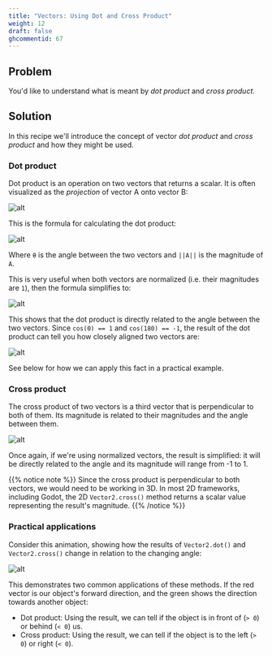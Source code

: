 ```yaml
---
title: "Vectors: Using Dot and Cross Product"
weight: 12
draft: false
ghcommentid: 67
---
```


## Problem

You'd like to understand what is meant by *dot product* and *cross product*.

## Solution

In this recipe we'll introduce the concept of vector *dot product* and *cross product* and how they might be used.

### Dot product

Dot product is an operation on two vectors that returns a scalar. It is often visualized as the *projection* of vector A onto vector B:

![alt](/godot_recipes/4.x/img/dot_cross_04.png)

This is the formula for calculating the dot product:

![alt](/godot_recipes/4.x/img/dot_cross_02.png)

Where `θ` is the angle between the two vectors and `||A||` is the magnitude of `A`.

This is very useful when both vectors are normalized (i.e. their magnitudes are `1`), then the formula simplifies to:

![alt](/godot_recipes/4.x/img/dot_cross_03.png)

This shows that the dot product is directly related to the angle between the two vectors. Since `cos(0) == 1` and `cos(180) == -1`, the result of the dot product can tell you how closely aligned two vectors are:

![alt](/godot_recipes/4.x/img/dot_cross_05.png)

See below for how we can apply this fact in a practical example.

### Cross product

The cross product of two vectors is a third vector that is perpendicular to both of them. Its magnitude is related to their magnitudes and the angle between them.

![alt](/godot_recipes/4.x/img/dot_cross_06.gif)

Once again, if we're using normalized vectors, the result is simplified: it will be directly related to the angle and its magnitude will range from -1 to 1.

{{% notice note %}}
Since the cross product is perpendicular to both vectors, we would need to be working in 3D. In most 2D frameworks, including Godot, the 2D `Vector2.cross()` method returns a scalar value representing the result's magnitude.
{{% /notice %}}

### Practical applications

Consider this animation, showing how the results of `Vector2.dot()` and `Vector2.cross()` change in relation to the changing angle:

![alt](/godot_recipes/4.x/img/dot_cross_01.gif)

This demonstrates two common applications of these methods. If the red vector is our object's forward direction, and the green shows the direction towards another object:

* Dot product: Using the result, we can tell if the object is in front of (`> 0`) or behind (`< 0`) us.
* Cross product: Using the result, we can tell if the object is to the left (`> 0`) or right (`< 0`).